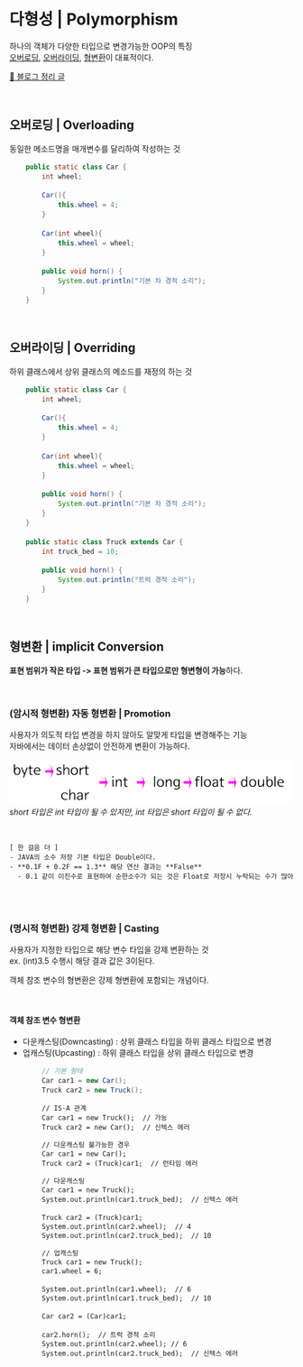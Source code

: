 # 다형성 | Polymorphism
하나의 객체가 다양한 타입으로 변경가능한 OOP의 특징  
[오버로딩](#오버로딩--Overloading), [오버라이딩](#오버라이딩--Overriding), [형변환](#형변환--implicit-Conversion)이 대표적이다.


[🔖 블로그 정리 글](https://seen-young.tistory.com/65)

<br>

## 오버로딩 | Overloading
동일한 메소드명을 매개변수를 달리하여 작성하는 것

``` JAVA
	public static class Car {
		int wheel;
		
		Car(){
			this.wheel = 4;
		}
		
		Car(int wheel){
			this.wheel = wheel;
		}
		
		public void horn() {
			System.out.println("기본 차 경적 소리");
		}
	}
```

<br>

## 오버라이딩 | Overriding
하위 클래스에서 상위 클래스의 메소드를 재정의 하는 것
``` JAVA
	public static class Car {
		int wheel;
		
		Car(){
			this.wheel = 4;
		}
		
		Car(int wheel){
			this.wheel = wheel;
		}
		
		public void horn() {
			System.out.println("기본 차 경적 소리");
		}
	}

	public static class Truck extends Car {
		int truck_bed = 10;
		
		public void horn() {
			System.out.println("트럭 경적 소리");
		}
	}
```


<br>

## 형변환 | implicit Conversion
**표현 범위가 작은 타입 -> 표현 범위가 큰 타입으로만 형변형이 가능**하다.

<br>

### (암시적 형변환) 자동 형변환 | Promotion
사용자가 의도적 타입 변경을 하지 않아도 알맞게 타입을 변경해주는 기능  
자바에서는 데이터 손상없이 안전하게 변환이 가능하다.
<br>

![img.png](img.png)
*short 타입은 int 타입이 될 수 있지만, int 타입은 short 타입이 될 수 없다.*

<br>

``` txt
[ 한 걸음 더 ]
- JAVA의 소수 저장 기본 타입은 Double이다.
- **0.1F + 0.2F == 1.3** 해당 연산 결과는 **False**
  - 0.1 같이 이진수로 표현하여 순한소수가 되는 것은 Float로 저장시 누락되는 수가 많아 오차범위가 커지기 때문
```
  
<br><br>

### (명시적 형변환) 강제 형변환 | Casting
사용자가 지정한 타입으로 해당 변수 타입을 강제 변환하는 것  
ex. (int)3.5 수행시 해당 결과 값은 3이된다.

객체 참조 변수의 형변환은 강제 형변환에 포함되는 개념이다.

<br>

#### 객체 참조 변수 형변환
- 다운캐스팅(Downcasting) : 상위 클래스 타입을 하위 클래스 타입으로 변경
- 업캐스팅(Upcasting) : 하위 클래스 타입을 상위 클래스 타입으로 변경

``` JAVA
		// 기본 형태
		Car car1 = new Car();
		Truck car2 = new Truck();
```
```
		// IS-A 관계
		Car car1 = new Truck();  // 가능
		Truck car2 = new Car();  // 신텍스 에러
```
```
		// 다운캐스팅 불가능한 경우
		Car car1 = new Car();
		Truck car2 = (Truck)car1;  // 런타임 에러
```
```
		// 다운캐스팅
		Car car1 = new Truck();
		System.out.println(car1.truck_bed);  // 신텍스 에러

		Truck car2 = (Truck)car1;
		System.out.println(car2.wheel);  // 4
		System.out.println(car2.truck_bed);  // 10
```
```
		// 업캐스팅
		Truck car1 = new Truck();
		car1.wheel = 6;

		System.out.println(car1.wheel);  // 6
		System.out.println(car1.truck_bed);  // 10

		Car car2 = (Car)car1;

		car2.horn();  // 트럭 경적 소리
		System.out.println(car2.wheel); // 6
		System.out.println(car2.truck_bed);  // 신텍스 에러
```

